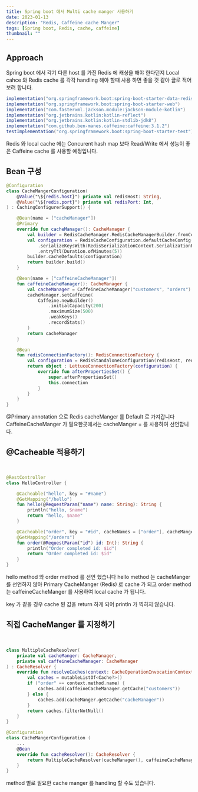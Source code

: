 ```yaml
---
title: Spring boot 에서 Multi cache manger 사용하기
date: 2023-01-13
description: "Redis, Caffeine cache Manger"
tags: [Spring boot, Redis, cache, caffeine]
thumbnail: ""
---
```


## Approach

Spring boot 에서 각기 다른 host 를 가진 Redis 에 캐싱을 해야 한다던지
Local cahce 와 Redis cache 를 각각 handling 해야 할때 사용 하면 좋을 것 같아 글로 적어 보려 합니다.

```gradle
implementation("org.springframework.boot:spring-boot-starter-data-redis")
implementation("org.springframework.boot:spring-boot-starter-web")
implementation("com.fasterxml.jackson.module:jackson-module-kotlin")
implementation("org.jetbrains.kotlin:kotlin-reflect")
implementation("org.jetbrains.kotlin:kotlin-stdlib-jdk8")
implementation("com.github.ben-manes.caffeine:caffeine:3.1.2")
testImplementation("org.springframework.boot:spring-boot-starter-test")
```

Redis 와 local cache 에는 Concurent hash map 보다 Read/Write 에서 성능이 좋은 Caffeine cache 를 사용할 예정입니다.


## Bean 구성
```kotlin
@Configuration
class CacheMangerConfiguration(
    @Value("\${redis.host}") private val redisHost: String,
    @Value("\${redis.port}") private val redisPort: Int,
) : CachingConfigurerSupport() {

    @Bean(name = ["cacheManager"])
    @Primary
    override fun cacheManager(): CacheManager {
        val builder = RedisCacheManager.RedisCacheManagerBuilder.fromConnectionFactory((redisConnectionFactory()))
        val configuration = RedisCacheConfiguration.defaultCacheConfig()
            .serializeKeysWith(RedisSerializationContext.SerializationPair.fromSerializer(StringRedisSerializer()))
            .entryTtl(Duration.ofMinutes(5))
        builder.cacheDefaults(configuration)
        return builder.build()
    }

    @Bean(name = ["caffeineCacheManager"])
    fun caffeineCacheManager(): CacheManager {
        val cacheManager = CaffeineCacheManager("customers", "orders")
        cacheManager.setCaffeine(
            Caffeine.newBuilder()
                .initialCapacity(200)
                .maximumSize(500)
                .weakKeys()
                .recordStats()
        )
        return cacheManager
    }

    @Bean
    fun redisConnectionFactory(): RedisConnectionFactory {
        val configuration = RedisStandaloneConfiguration(redisHost, redisPort)
        return object : LettuceConnectionFactory(configuration) {
            override fun afterPropertiesSet() {
                super.afterPropertiesSet()
                this.connection
            }
        }
    }
}
```

@Primary annotation 으로 Redis cacheManger 를 Default 로 가져갑니다 CaffeineCacheManger 가 필요한곳에서는 cacheManger = 를 사용하여 선언합니다.

## @Cacheable 적용하기

<br />

```kotlin
@RestController
class HelloController {

    @Cacheable("hello", key = "#name")
    @GetMapping("/hello")
    fun hello(@RequestParam("name") name: String): String {
        println("hello, $name")
        return "hello, $name"
    }

    @Cacheable("order", key = "#id", cacheNames = ["order"], cacheManger = "caffeineCacheManager")
    @GetMapping("/orders")
    fun order(@RequestParam("id") id: Int): String {
        println("Order completed id: $id")
        return "Order completed id: $id"
    }
}
```

hello method 와 order method 를 선언 했습니다
hello method 는 cacheManger 를 선언하지 않아 Primary CacheManger (Redis) 로 cache 가 되고
order method 는 caffeineCacheManger 를 사용하여 local cache 가 됩니다.

key 가 같을 경우 cache 된 값을 return 하게 되어 println 가 찍히지 않습니다.

## 직접 CacheManger 를 지정하기

<br />

```kotlin
class MultipleCacheResolver(
    private val cacheManger: CacheManager,
    private val caffeineCacheManager: CacheManager
) : CacheResolver {
    override fun resolveCaches(context: CacheOperationInvocationContext<*>): List<Cache> {
        val caches = mutableListOf<Cache?>()
        if ("order" == context.method.name) {
            caches.add(caffeineCacheManager.getCache("customers"))
        } else {
            caches.add(cacheManger.getCache("cacheManager"))
        }
        return caches.filterNotNull()
    }
}
```

```kotlin
@Configuration
class CacheMangerConfiguration (
    ...
    @Bean
    override fun cacheResolver(): CacheResolver {
        return MultipleCacheResolver(cacheManager(), caffeineCacheManager())
    }
}
```

method 별로 필요한 cache manger 를 handling 할 수도 있습니다.